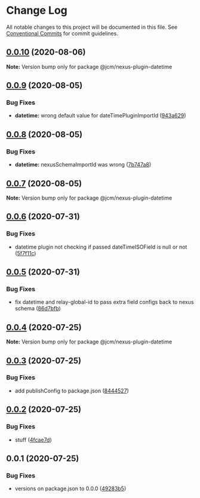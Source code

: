 # Change Log

All notable changes to this project will be documented in this file.
See [Conventional Commits](https://conventionalcommits.org) for commit guidelines.

## [0.0.10](https://github.com/JCMais/nexus-plugins/compare/@jcm/nexus-plugin-datetime@0.0.9...@jcm/nexus-plugin-datetime@0.0.10) (2020-08-06)

**Note:** Version bump only for package @jcm/nexus-plugin-datetime

## [0.0.9](https://github.com/JCMais/nexus-plugins/compare/@jcm/nexus-plugin-datetime@0.0.8...@jcm/nexus-plugin-datetime@0.0.9) (2020-08-05)

### Bug Fixes

- **datetime:** wrong default value for dateTimePluginImportId ([943a629](https://github.com/JCMais/nexus-plugins/commit/943a629881e4fb8998a87f418e6c9b3fb6fe2ae3))

## [0.0.8](https://github.com/JCMais/nexus-plugins/compare/@jcm/nexus-plugin-datetime@0.0.7...@jcm/nexus-plugin-datetime@0.0.8) (2020-08-05)

### Bug Fixes

- **datetime:** nexusSchemaImportId was wrong ([7b747a8](https://github.com/JCMais/nexus-plugins/commit/7b747a8d2d800e2505e039e96eb5fc66e29fca10))

## [0.0.7](https://github.com/JCMais/nexus-plugins/compare/@jcm/nexus-plugin-datetime@0.0.6...@jcm/nexus-plugin-datetime@0.0.7) (2020-08-05)

**Note:** Version bump only for package @jcm/nexus-plugin-datetime

## [0.0.6](https://github.com/JCMais/nexus-plugins/compare/@jcm/nexus-plugin-datetime@0.0.5...@jcm/nexus-plugin-datetime@0.0.6) (2020-07-31)

### Bug Fixes

- datetime plugin not checking if passed dateTimeISOField is null or not ([5f7f11c](https://github.com/JCMais/nexus-plugins/commit/5f7f11cf0183190a730def78bc493e3497ca6f97))

## [0.0.5](https://github.com/JCMais/nexus-plugins/compare/@jcm/nexus-plugin-datetime@0.0.4...@jcm/nexus-plugin-datetime@0.0.5) (2020-07-31)

### Bug Fixes

- fix datetime and relay-global-id to pass extra field configs back to nexus schema ([86d7bfb](https://github.com/JCMais/nexus-plugins/commit/86d7bfb5b0d3e9fecfd0ad5b59c16c9821a07817))

## [0.0.4](https://github.com/JCMais/nexus-plugins/compare/@jcm/nexus-plugin-datetime@0.0.3...@jcm/nexus-plugin-datetime@0.0.4) (2020-07-25)

**Note:** Version bump only for package @jcm/nexus-plugin-datetime

## [0.0.3](https://github.com/JCMais/nexus-plugins/compare/@jcm/nexus-plugin-datetime@0.0.2...@jcm/nexus-plugin-datetime@0.0.3) (2020-07-25)

### Bug Fixes

- add publishConfig to package.json ([8444527](https://github.com/JCMais/nexus-plugins/commit/8444527c32502e5b91369035cf68e8fa44366d6b))

## [0.0.2](https://github.com/JCMais/nexus-plugins/compare/@jcm/nexus-plugin-datetime@0.0.1...@jcm/nexus-plugin-datetime@0.0.2) (2020-07-25)

### Bug Fixes

- stuff ([4fcae7d](https://github.com/JCMais/nexus-plugins/commit/4fcae7d93f09eaa7b4fcdd0b4a3c43f2666e0d1d))

## 0.0.1 (2020-07-25)

### Bug Fixes

- versions on package.json to 0.0.0 ([49283b5](https://github.com/JCMais/nexus-plugins/commit/49283b521f7dc14ea877f96b4e60665d890b736b))
